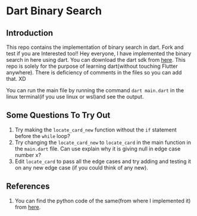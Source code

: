 # Dart Binary Search
## Introduction
This repo contains the implementation of binary search in dart. Fork and test if you are Interested too!!
Hey everyone, I have implemented the binary search in here using dart. You can download the dart sdk from [here](https://dart.dev/get-dart). This repo is solely for the purpose of learning dart(without touching Flutter anywhere). There is deficiency of comments in the files so you can add that. XD

You can run the main file by running the command `dart main.dart` in the linux terminal(if you use linux or wsl)and see the output.

## Some Questions To Try Out
1. Try making the `locate_card_new` function without the `if` statement before the `while` loop?
2. Try changing the `locate_card_new` to `locate_card` in the main function in the `main.dart` file. Can use explain why it is giving null in edge case number x?
3. Edit `locate_card` to pass all the edge cases and try adding and testing it on any new edge case (if you could think of any new).

## References
1. You can find the python code of the same(from where I implemented it) from [here](https://jovian.ai/aakashns/python-binary-search).


